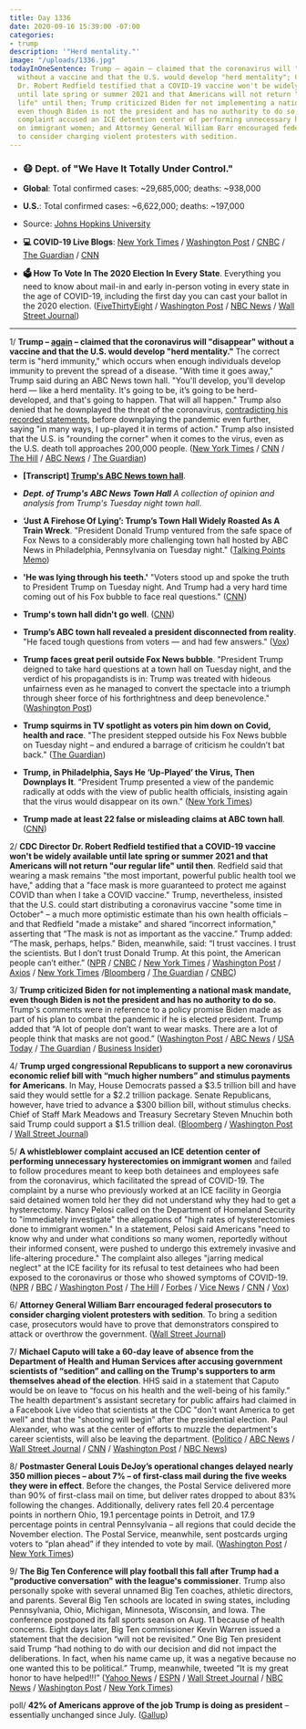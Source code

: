 ```yaml
---
title: Day 1336
date: 2020-09-16 15:39:00 -07:00
categories:
- trump
description: '"Herd mentality."'
image: "/uploads/1336.jpg"
todayInOneSentence: Trump – again – claimed that the coronavirus will "disappear"
  without a vaccine and that the U.S. would develop "herd mentality"; CDC Director
  Dr. Robert Redfield testified that a COVID-19 vaccine won't be widely available
  until late spring or summer 2021 and that Americans will not return "our regular
  life" until then; Trump criticized Biden for not implementing a national mask mandate,
  even though Biden is not the president and has no authority to do so;  a whistleblower
  complaint accused an ICE detention center of performing unnecessary hysterectomies
  on immigrant women; and Attorney General William Barr encouraged federal prosecutors
  to consider charging violent protesters with sedition.
---
```


* ### 😷 Dept. of "We Have It Totally Under Control."

* **Global**: Total confirmed cases: \~29,685,000; deaths: \~938,000

* **U.S.**: Total confirmed cases: \~6,622,000; deaths: \~197,000

* Source: [Johns Hopkins University](https://coronavirus.jhu.edu/map.html)

* **💻 COVID-19 Live Blogs**: [New York Times](https://www.nytimes.com/2020/09/16/world/covid-19-coronavirus.html) / [Washington Post](https://www.washingtonpost.com/nation/2020/09/16/coronavirus-covid-live-updates-us/) / [CNBC](https://www.cnbc.com/2020/09/16/coronavirus-live-updates.html) / [The Guardian](https://www.theguardian.com/us-news/live/2020/sep/16/donald-trump-joe-biden-coronavirus-covid-19-masks-hurricane-sally-west-coast-wildfires-us-politics-live) / [CNN](https://www.cnn.com/world/live-news/coronavirus-pandemic-09-16-20-intl/index.html)

* **🗳 How To Vote In The 2020 Election In Every State**. Everything you need to know about mail-in and early in-person voting in every state in the age of COVID-19, including the first day you can cast your ballot in the 2020 election. ([FiveThirtyEight](https://projects.fivethirtyeight.com/how-to-vote-2020/) / [Washington Post](https://www.washingtonpost.com/elections/2020/how-to-vote/) / [NBC News](https://www.nbcnews.com/specials/plan-your-vote-state-by-state-guide-voting-by-mail-early-in-person-voting-election/index.html?cid=bc_npd_nn_ms_np-1_200816) / [Wall Street Journal](https://www.wsj.com/articles/how-to-vote-by-mail-in-every-state-11597840923))

---

1/ **Trump – [again](https://whatthefuckjusthappenedtoday.com/2020/03/17/day-1153/#2-trump-claimed-he-%E2%80%9Calways-viewed%E2%80%9D-c) – claimed that the coronavirus will "disappear" without a vaccine and that the U.S. would develop "herd mentality."** The correct term is "herd immunity," which occurs when enough individuals develop immunity to prevent the spread of a disease. "With time it goes away," Trump said during an ABC News town hall. "You'll develop, you'll develop herd — like a herd mentality. It's going to be, it’s going to be herd-developed, and that's going to happen. That will all happen." Trump also denied that he downplayed the threat of the coronavirus, [contradicting his recorded statements](https://whatthefuckjusthappenedtoday.com/2020/09/09/day-1329/#2-trump-privately-admitted-weeks-bef), before downplaying the pandemic even further, saying "in many ways, I up-played it in terms of action." Trump also insisted that the U.S. is "rounding the corner" when it comes to the virus, even as the U.S. death toll approaches 200,000 people. ([New York Times](https://www.nytimes.com/2020/09/15/us/politics/trump-town-hall.html) / [CNN](https://www.cnn.com/2020/09/15/politics/donald-trump-coronavirus-abc-town-hall/index.html) / [The Hill](https://thehill.com/homenews/administration/516618-trump-defends-claim-coronavirus-will-disappear-citing-herd-mentality) / [ABC News](https://abcnews.go.com/Politics/trump-questions-uncommitted-voters-abc-news-town-hall/story?id=73005086&cid=clicksource_4380645_1_heads_hero_live_hero_hed) / [The Guardian](https://www.theguardian.com/us-news/2020/sep/16/first-thing-trump-says-covid-19-could-be-stopped-by-herd-mentality))

* **\[Transcript\] [Trump's ABC News town hall](https://abcnews.go.com/Politics/trumps-abc-news-town-hall-full-transcript/story?id=73035489)**.

* ***Dept. of Trump's ABC News Town Hall** A collection of opinion and analysis from Trump's Tuesday night town hall*.

* **‘Just A Firehose Of Lying’: Trump’s Town Hall Widely Roasted As A Train Wreck**. "President Donald Trump ventured from the safe space of Fox News to a considerably more challenging town hall hosted by ABC News in Philadelphia, Pennsylvania on Tuesday night." ([Talking Points Memo](https://talkingpointsmemo.com/news/just-a-firehose-of-lying-trumps-town-hall-widely-roasted-as-a-train-wreck))

* **'He was lying through his teeth.'** "Voters stood up and spoke the truth to President Trump on Tuesday night. And Trump had a very hard time coming out of his Fox bubble to face real questions." ([CNN](https://www.cnn.com/2020/09/16/media/donald-trump-abc-town-hall-reliable-sources/))

* **Trump's town hall didn't go well**. ([CNN](https://www.cnn.com/2020/09/16/opinions/trumps-town-hall-didnt-go-well-jennings/))

* **Trump’s ABC town hall revealed a president disconnected from reality**. "He faced tough questions from voters — and had few answers." ([Vox](https://www.vox.com/2020/9/16/21439460/trump-abc-town-hall-stephanopoulos))

* **Trump faces great peril outside Fox News bubble**. "President Trump deigned to take hard questions at a town hall on Tuesday night, and the verdict of his propagandists is in: Trump was treated with hideous unfairness even as he managed to convert the spectacle into a triumph through sheer force of his forthrightness and deep benevolence." ([Washington Post](https://www.washingtonpost.com/opinions/2020/09/16/abc-town-hall-shows-trump-faces-great-peril-outside-fox-news-bubble/))

* **Trump squirms in TV spotlight as voters pin him down on Covid, health and race**. "The president stepped outside his Fox News bubble on Tuesday night – and endured a barrage of criticism he couldn’t bat back." ([The Guardian](https://www.theguardian.com/us-news/2020/sep/16/trump-tv-town-hall-coronavirus-race-abc-news))

* **Trump, in Philadelphia, Says He ‘Up-Played’ the Virus, Then Downplays It**. "President Trump presented a view of the pandemic radically at odds with the view of public health officials, insisting again that the virus would disappear on its own." ([New York Times](https://www.nytimes.com/2020/09/15/us/politics/trump-town-hall.html))

* **Trump made at least 22 false or misleading claims at ABC town hall**. ([CNN](https://www.cnn.com/2020/09/16/politics/fact-check-trump-abc-town-hall/index.html))

2/ **CDC Director Dr. Robert Redfield testified that a COVID-19 vaccine won't be widely available until late spring or summer 2021 and that Americans will not return "our regular life" until then**. Redfield said that wearing a mask remains "the most important, powerful public health tool we have," adding that a "face mask is more guaranteed to protect me against COVID than when I take a COVID vaccine." Trump, nevertheless, insisted that the U.S. could start distributing a coronavirus vaccine "some time in October" – a much more optimistic estimate than his own health officials – and that Redfield "made a mistake" and shared “incorrect information," asserting that “The mask is not as important as the vaccine.” Trump added: “The mask, perhaps, helps." Biden, meanwhile, said: “I trust vaccines. I trust the scientists. But I don’t trust Donald Trump. At this point, the American people can’t either.” ([NPR](https://www.npr.org/sections/coronavirus-live-updates/2020/09/16/913560563/cdc-director-says-covid-vaccine-likely-wont-be-widely-available-until-next-year) / [CNBC](https://www.cnbc.com/2020/09/16/coronavirus-cdc-says-us-should-have-enough-vaccine-to-return-to-regular-life-by-third-quarter-of-2021.html) / [New York Times](https://www.nytimes.com/2020/09/16/world/covid-coronavirus.html?referringSource=articleShare#link-12e31d64) / [Washington Post](https://www.washingtonpost.com/health/cdc-director-says-coronavirus-vaccines-wont-be-widely-available-till-the-middle-of-next-year/2020/09/16/209fecf6-f827-11ea-be57-d00bb9bc632d_story.html) / [Axios](https://www.axios.com/coronavirus-vaccine-redfield-cdc-masks-30db3e33-dc30-40ed-ad5b-f364a0e544c0.html) / [New York Times](https://www.nytimes.com/live/2020/09/16/us/trump-vs-biden/biden-accuses-trump-of-politicizing-the-vaccine-approval-process) /[Bloomberg](https://www.bloomberg.com/news/articles/2020-09-16/all-americans-may-get-covid-vaccine-by-april-hhs-official-says?sref=MIBMEEoj) / [The Guardian](https://www.theguardian.com/us-news/live/2020/sep/16/donald-trump-joe-biden-coronavirus-covid-19-masks-hurricane-sally-west-coast-wildfires-us-politics-live) / [CNBC](https://www.cnbc.com/2020/09/16/trump-says-he-thinks-us-could-start-distributing-a-coronavirus-vaccine-in-october.html))

3/ **Trump criticized Biden for not implementing a national mask mandate, even though Biden is not the president and has no authority to do so.** Trump's comments were in reference to a policy promise Biden made as part of his plan to combat the pandemic if he is elected president. Trump added that “A lot of people don’t want to wear masks. There are a lot of people think that masks are not good.” ([Washington Post](https://www.washingtonpost.com/politics/2020/09/15/parsing-trumps-baffling-head-slapping-comments-mask-wearing/) / [ABC News](https://abcnews.go.com/Politics/trump-questions-uncommitted-voters-abc-news-town-hall/story?id=73005086&cid=clicksource_4380645_1_heads_hero_live_hero_hed) / [USA Today](https://www.usatoday.com/story/news/politics/elections/2020/09/16/trump-town-hall-biden-masks/5814307002/) / [The Guardian](https://www.theguardian.com/us-news/live/2020/sep/16/donald-trump-joe-biden-coronavirus-covid-19-masks-hurricane-sally-west-coast-wildfires-us-politics-live) / [Business Insider](https://www.businessinsider.com/trump-criticizes-biden-on-national-mask-mandate-biden-not-president-2020-9?utm_source=reddit.com))

4/ **Trump urged congressional Republicans to support a new coronavirus economic relief bill with “much higher numbers” and stimulus payments for Americans**. In May, House Democrats passed a $3.5 trillion bill and have said they would settle for a $2.2 trillion package. Senate Republicans, however, have tried to advance a $300 billion bill, without stimulus checks. Chief of Staff Mark Meadows and Treasury Secretary Steven Mnuchin both said Trump could support a $1.5 trillion deal. ([Bloomberg](https://www.bloomberg.com/news/articles/2020-09-16/white-house-open-to-new-1-5-trillion-stimulus-deal-proposal?sref=MIBMEEoj) / [Washington Post](https://www.washingtonpost.com/business/2020/09/16/trump-stimulus-payment-economic-relief/) / [Wall Street Journal](https://www.wsj.com/articles/trump-calls-on-republicans-to-seek-a-bigger-coronavirus-relief-deal-11600287241))

5/ **A whistleblower complaint accused an ICE detention center of performing unnecessary hysterectomies on immigrant women** and failed to follow procedures meant to keep both detainees and employees safe from the coronavirus, which facilitated the spread of COVID-19. The complaint by a nurse who previously worked at an ICE facility in Georgia said detained women told her they did not understand why they had to get a hysterectomy. Nancy Pelosi called on the Department of Homeland Security to "immediately investigate" the allegations of "high rates of hysterectomies done to immigrant women."  In a statement, Pelosi said Americans "need to know why and under what conditions so many women, reportedly without their informed consent, were pushed to undergo this extremely invasive and life-altering procedure." The complaint also alleges "jarring medical neglect" at the ICE facility for its refusal to test detainees who had been exposed to the coronavirus or those who showed symptoms of COVID-19. ([NPR](https://www.npr.org/2020/09/16/913398383/whistleblower-alleges-medical-neglect-questionable-hysterectomies-of-ice-detaine) / [BBC](https://www.bbc.com/news/world-us-canada-54160638) / [Washington Post](https://www.washingtonpost.com/nation/2020/09/15/ice-covid-irwin-complaint-nurse/) / [The Hill](https://thehill.com/homenews/house/516486-pelosi-calls-for-investigation-of-dhs-after-ice-whistleblower-complaint) / [Forbes](https://www.forbes.com/sites/jemimamcevoy/2020/09/15/pelosi-calls-for-investigation-into-claims-of-mass-hysterectomies-poor-covid-19-care-at-ice-detention-center/#46000f905f7c) / [Vice News](https://www.vice.com/en_us/article/93578d/staggering-number-of-hysterectomies-happening-at-ice-facility-whistleblower-say) / [CNN](https://www.cnn.com/2020/09/15/politics/immigration-customs-enforcement-medical-care-detainees/index.html) / [Vox](https://www.vox.com/policy-and-politics/2020/9/15/21437805/whistleblower-hysterectomies-nurse-irwin-ice))

6/ **Attorney General William Barr encouraged federal prosecutors to consider charging violent protesters with sedition**. To bring a sedition case, prosecutors would have to prove that demonstrators conspired to attack or overthrow the government. ([Wall Street Journal](https://www.wsj.com/articles/barr-tells-prosecutors-to-consider-charging-violent-protesters-with-sedition-11600276683))

7/ **Michael Caputo will take a 60-day leave of absence from the Department of Health and Human Services after accusing government scientists of “sedition” and calling on the Trump's supporters to arm themselves ahead of the election**. HHS said in a statement that Caputo would be on leave to “focus on his health and the well-being of his family.” The health department's assistant secretary for public affairs had claimed in a Facebook Live video that scientists at the CDC "don't want America to get well" and that the "shooting will begin” after the presidential election. Paul Alexander, who was at the center of efforts to muzzle the department's career scientists, will also be leaving the department. ([Politico](https://www.politico.com/news/2020/09/16/top-hhs-spokesperson-caputo-to-take-medical-leave-416126) / [ABC News](https://abcnews.go.com/Politics/trump-appointee-michael-caputo-takes-leave-absence-hhs/story?id=73024542) / [Wall Street Journal](https://www.wsj.com/articles/michael-caputo-takes-leave-of-absence-from-trump-administration-11600277980) / [CNN](https://www.cnn.com/2020/09/16/politics/michael-caputo-hhs-cdc/index.html) / [Washington Post](https://www.washingtonpost.com/health/2020/09/16/caputo-departure-hhs/) / [NBC News](https://www.nbcnews.com/politics/2020-election/top-hhs-official-takes-leave-absence-after-facebook-rant-cdc-n1240051))

8/ **Postmaster General Louis DeJoy’s operational changes delayed nearly 350 million pieces – about 7% – of first-class mail during the five weeks they were in effect**. Before the changes, the Postal Service delivered more than 90% of first-class mail on time, but deliver rates dropped to about 83% following the changes. Additionally, delivery rates fell 20.4 percentage points in northern Ohio, 19.1 percentage points in Detroit, and 17.9 percentage points in central Pennsylvania – all regions that could decide the November election. The Postal Service, meanwhile, sent postcards urging voters to “plan ahead” if they intended to vote by mail. ([Washington Post](https://www.washingtonpost.com/business/2020/09/16/dejoy-usps-delays-senate-report/) / [New York Times](https://www.nytimes.com/2020/09/16/us/politics/postal-service-mail-voting.html))

9/ **The Big Ten Conference will play football this fall after Trump had a "productive conversation" with the league's commissioner**. Trump also personally spoke with several unnamed Big Ten coaches, athletic directors, and parents. Several Big Ten schools are located in swing states, including Pennsylvania, Ohio, Michigan, Minnesota, Wisconsin, and Iowa. The conference postponed its fall sports season on Aug. 11 because of health concerns. Eight days later, Big Ten commissioner Kevin Warren issued a statement that the decision “will not be revisited.” One Big Ten president said Trump “had nothing to do with our decision and did not impact the deliberations. In fact, when his name came up, it was a negative because no one wanted this to be political.” Trump, meanwhile, tweeted “It is my great honor to have helped!!!” ([Yahoo News](https://sports.yahoo.com/as-big-ten-reverses-course-on-football-postponement-president-trump-claims-credit-for-influencing-decision-140008075.html) / [ESPN](https://www.espn.com/college-football/story/_/id/29897305/sources-big-ten-announce-october-return) / [Wall Street Journal](https://www.wsj.com/articles/big-ten-reverses-course-and-will-bring-football-back-in-late-october-11600263634) / [NBC News](https://www.nbcnews.com/politics/donald-trump/trump-takes-victory-lap-return-big-10-football-college-president-n1240239) / [Washington Post](https://www.washingtonpost.com/sports/2020/09/16/big-ten-football-resumes/) / [New York Times](https://www.nytimes.com/2020/09/16/sports/ncaafootball/covid-big-ten-football-season.html))

poll/ **42% of Americans approve of the job Trump is doing as president** – essentially unchanged since July. ([Gallup](https://news.gallup.com/poll/320303/trump-stuck-42-job-approval.aspx))